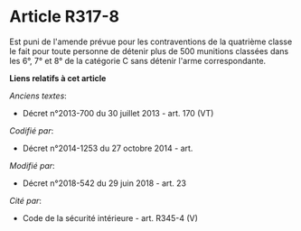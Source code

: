 # Article R317-8

Est puni de l'amende prévue pour les contraventions de la quatrième classe le fait pour toute personne de détenir plus de 500
munitions classées dans les 6°, 7° et 8° de la catégorie C sans détenir l'arme correspondante.

**Liens relatifs à cet article**

_Anciens textes_:

  - Décret n°2013-700 du 30 juillet 2013 - art. 170 (VT)

_Codifié par_:

  - Décret n°2014-1253 du 27 octobre 2014 - art.

_Modifié par_:

  - Décret n°2018-542 du 29 juin 2018 - art. 23

_Cité par_:

  - Code de la sécurité intérieure - art. R345-4 (V)
